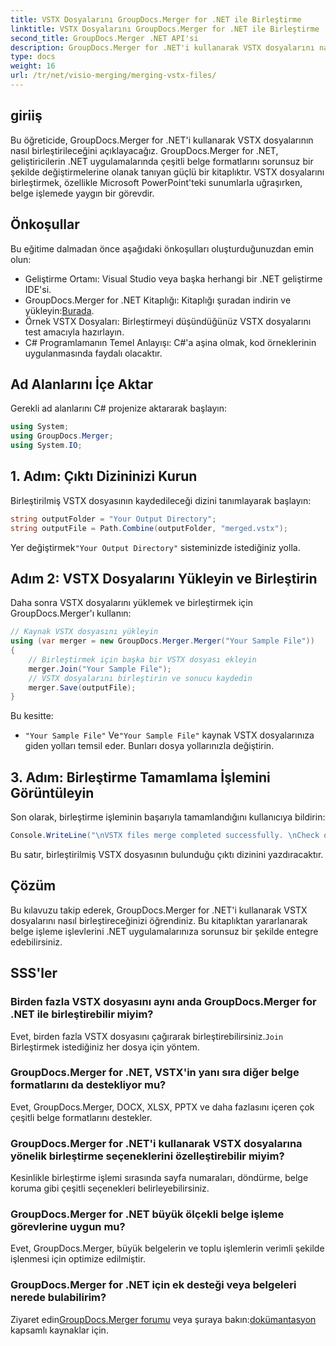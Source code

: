 ```yaml
---
title: VSTX Dosyalarını GroupDocs.Merger for .NET ile Birleştirme
linktitle: VSTX Dosyalarını GroupDocs.Merger for .NET ile Birleştirme
second_title: GroupDocs.Merger .NET API'si
description: GroupDocs.Merger for .NET'i kullanarak VSTX dosyalarını nasıl birleştireceğinizi öğrenin. C#'ta verimli belge işleme için bu adım adım kılavuzu izleyin.
type: docs
weight: 16
url: /tr/net/visio-merging/merging-vstx-files/
---
```

## giriiş
Bu öğreticide, GroupDocs.Merger for .NET'i kullanarak VSTX dosyalarının nasıl birleştirileceğini açıklayacağız. GroupDocs.Merger for .NET, geliştiricilerin .NET uygulamalarında çeşitli belge formatlarını sorunsuz bir şekilde değiştirmelerine olanak tanıyan güçlü bir kitaplıktır. VSTX dosyalarını birleştirmek, özellikle Microsoft PowerPoint'teki sunumlarla uğraşırken, belge işlemede yaygın bir görevdir.
## Önkoşullar
Bu eğitime dalmadan önce aşağıdaki önkoşulları oluşturduğunuzdan emin olun:
- Geliştirme Ortamı: Visual Studio veya başka herhangi bir .NET geliştirme IDE'si.
-  GroupDocs.Merger for .NET Kitaplığı: Kitaplığı şuradan indirin ve yükleyin:[Burada](https://releases.groupdocs.com/merger/net/).
- Örnek VSTX Dosyaları: Birleştirmeyi düşündüğünüz VSTX dosyalarını test amacıyla hazırlayın.
- C# Programlamanın Temel Anlayışı: C#'a aşina olmak, kod örneklerinin uygulanmasında faydalı olacaktır.

## Ad Alanlarını İçe Aktar
Gerekli ad alanlarını C# projenize aktararak başlayın:
```csharp
using System; 
using GroupDocs.Merger;
using System.IO;
```
## 1. Adım: Çıktı Dizininizi Kurun
Birleştirilmiş VSTX dosyasının kaydedileceği dizini tanımlayarak başlayın:
```csharp
string outputFolder = "Your Output Directory";
string outputFile = Path.Combine(outputFolder, "merged.vstx");
```
 Yer değiştirmek`"Your Output Directory"` sisteminizde istediğiniz yolla.
## Adım 2: VSTX Dosyalarını Yükleyin ve Birleştirin
Daha sonra VSTX dosyalarını yüklemek ve birleştirmek için GroupDocs.Merger'ı kullanın:
```csharp
// Kaynak VSTX dosyasını yükleyin
using (var merger = new GroupDocs.Merger.Merger("Your Sample File"))
{
    // Birleştirmek için başka bir VSTX dosyası ekleyin
    merger.Join("Your Sample File");
    // VSTX dosyalarını birleştirin ve sonucu kaydedin
    merger.Save(outputFile);
}
```
Bu kesitte:
- `"Your Sample File"` Ve`"Your Sample File"` kaynak VSTX dosyalarınıza giden yolları temsil eder. Bunları dosya yollarınızla değiştirin.
## 3. Adım: Birleştirme Tamamlama İşlemini Görüntüleyin
Son olarak, birleştirme işleminin başarıyla tamamlandığını kullanıcıya bildirin:
```csharp
Console.WriteLine("\nVSTX files merge completed successfully. \nCheck output in {0}", outputFolder);
```
Bu satır, birleştirilmiş VSTX dosyasının bulunduğu çıktı dizinini yazdıracaktır.

## Çözüm
Bu kılavuzu takip ederek, GroupDocs.Merger for .NET'i kullanarak VSTX dosyalarını nasıl birleştireceğinizi öğrendiniz. Bu kitaplıktan yararlanarak belge işleme işlevlerini .NET uygulamalarınıza sorunsuz bir şekilde entegre edebilirsiniz.

## SSS'ler
### Birden fazla VSTX dosyasını aynı anda GroupDocs.Merger for .NET ile birleştirebilir miyim?
 Evet, birden fazla VSTX dosyasını çağırarak birleştirebilirsiniz.`Join` Birleştirmek istediğiniz her dosya için yöntem.
### GroupDocs.Merger for .NET, VSTX'in yanı sıra diğer belge formatlarını da destekliyor mu?
Evet, GroupDocs.Merger, DOCX, XLSX, PPTX ve daha fazlasını içeren çok çeşitli belge formatlarını destekler.
### GroupDocs.Merger for .NET'i kullanarak VSTX dosyalarına yönelik birleştirme seçeneklerini özelleştirebilir miyim?
Kesinlikle birleştirme işlemi sırasında sayfa numaraları, döndürme, belge koruma gibi çeşitli seçenekleri belirleyebilirsiniz.
### GroupDocs.Merger for .NET büyük ölçekli belge işleme görevlerine uygun mu?
Evet, GroupDocs.Merger, büyük belgelerin ve toplu işlemlerin verimli şekilde işlenmesi için optimize edilmiştir.
### GroupDocs.Merger for .NET için ek desteği veya belgeleri nerede bulabilirim?
 Ziyaret edin[GroupDocs.Merger forumu](https://forum.groupdocs.com/c/merger/32) veya şuraya bakın:[dokümantasyon](https://reference.groupdocs.com/merger/net/) kapsamlı kaynaklar için.